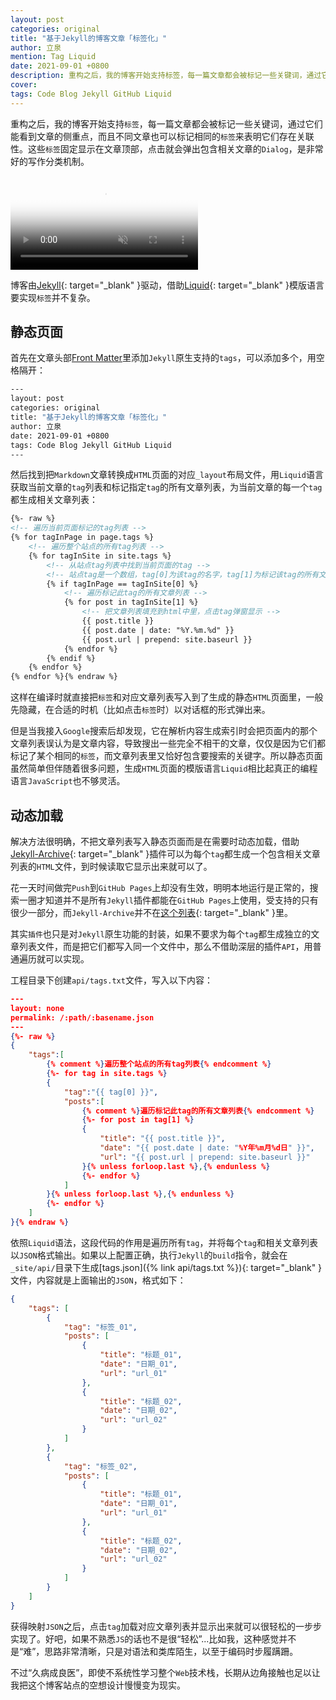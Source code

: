 ```yaml
---
layout: post
categories: original
title: "基于Jekyll的博客文章「标签化」"
author: 立泉
mention: Tag Liquid
date: 2021-09-01 +0800
description: 重构之后，我的博客开始支持标签，每一篇文章都会被标记一些关键词，通过它们能大概了解文章的侧重点，而且不同文章也可以标记相同的标签来表明它们存在关联性。这些标签固定显示在文章顶部，点击就会弹出包含关联文章的Dialog，是非常好的文章分类方法。
cover: 
tags: Code Blog Jekyll GitHub Liquid
---
```


重构之后，我的博客开始支持`标签`，每一篇文章都会被标记一些关键词，通过它们能看到文章的侧重点，而且不同文章也可以标记相同的`标签`来表明它们存在关联性。这些`标签`固定显示在文章顶部，点击就会弹出包含相关文章的`Dialog`，是非常好的写作分类机制。

<video playsinline controls autoplay muted loop preload="none" poster="https://apqx.oss-cn-hangzhou.aliyuncs.com/blog/original/20210901/tags_poster.webp" style="aspect-ratio: 3360/2100 auto;">
    <source src="https://apqx.oss-cn-hangzhou.aliyuncs.com/blog/original/20210901/tags_h265.mp4" type='video/mp4; codecs="hvc1.1.6.L123.90"' />
    <source src="https://apqx.oss-cn-hangzhou.aliyuncs.com/blog/original/20210901/tags_av1.mp4" type='video/mp4; codecs="av01.0.09M.08"' />
    <source src="https://apqx.oss-cn-hangzhou.aliyuncs.com/blog/original/20210901/tags_h264.mp4" type='video/mp4' />
</video>

博客由[Jekyll](https://jekyllrb.com){: target="_blank" }驱动，借助[Liquid](https://shopify.github.io/liquid/){: target="_blank" }模版语言要实现`标签`并不复杂。

## 静态页面

首先在文章头部[Front Matter](https://jekyllrb.com/docs/front-matter/)里添加`Jekyll`原生支持的`tags`，可以添加多个，用空格隔开：

```sh
---
layout: post
categories: original
title: "基于Jekyll的博客文章「标签化」"
author: 立泉
date: 2021-09-01 +0800
tags: Code Blog Jekyll GitHub Liquid
---
```

然后找到把`Markdown`文章转换成`HTML`页面的对应`_layout`布局文件，用`Liquid`语言获取当前文章的`tag`列表和标记指定`tag`的所有文章列表，为当前文章的每一个`tag`都生成相关文章列表：

```html
{%- raw %}
<!-- 遍历当前页面标记的tag列表 -->
{% for tagInPage in page.tags %}
    <!-- 遍历整个站点的所有tag列表 -->
    {% for tagInSite in site.tags %}
        <!-- 从站点tag列表中找到当前页面的tag -->
        <!-- 站点tag是一个数组，tag[0]为该tag的名字，tag[1]为标记该tag的所有文章列表 -->
        {% if tagInPage == tagInSite[0] %}
            <!-- 遍历标记此tag的所有文章列表 -->
            {% for post in tagInSite[1] %}
                <!-- 把文章列表填充到html中里，点击tag弹窗显示 -->
                {{ post.title }}
                {{ post.date | date: "%Y.%m.%d" }}
                {{ post.url | prepend: site.baseurl }}
            {% endfor %}
        {% endif %}
    {% endfor %}
{% endfor %}{% endraw %}
```

这样在编译时就直接把`标签`和对应文章列表写入到了生成的静态`HTML`页面里，一般先隐藏，在合适的时机（比如点击`标签`时）以对话框的形式弹出来。

但是当我接入`Google`搜索后却发现，它在解析内容生成索引时会把页面内的那个文章列表误认为是文章内容，导致搜出一些完全不相干的文章，仅仅是因为它们都标记了某个相同的`标签`，而文章列表里又恰好包含要搜索的关键字。所以静态页面虽然简单但伴随着很多问题，生成`HTML`页面的模版语言`Liquid`相比起真正的编程语言`JavaScript`也不够灵活。

## 动态加载

解决方法很明确，不把文章列表写入静态页面而是在需要时动态加载，借助[Jekyll-Archive](https://github.com/jekyll/jekyll-archives){: target="_blank" }插件可以为每个`tag`都生成一个包含相关文章列表的`HTML`文件，到时候读取它显示出来就可以了。

花一天时间做完`Push`到`GitHub Pages`上却没有生效，明明本地运行是正常的，搜索一圈才知道并不是所有`Jekyll`插件都能在`GitHub Pages`上使用，受支持的只有很少一部分，而`Jekyll-Archive`并不在[这个列表](https://pages.github.com/versions/){: target="_blank" }里。

其实`插件`也只是对`Jekyll`原生功能的封装，如果不要求为每个`tag`都生成独立的文章列表文件，而是把它们都写入同一个文件中，那么不借助深层的插件`API`，用普通遍历就可以实现。

工程目录下创建`api/tags.txt`文件，写入以下内容：

```json
---
layout: none
permalink: /:path/:basename.json
---
{%- raw %}
{
    "tags":[
        {% comment %}遍历整个站点的所有tag列表{% endcomment %}
        {%- for tag in site.tags %}
        {
            "tag":"{{ tag[0] }}",
            "posts":[
                {% comment %}遍历标记此tag的所有文章列表{% endcomment %}
                {%- for post in tag[1] %}
                {
                    "title": "{{ post.title }}",
                    "date": "{{ post.date | date: "%Y年%m月%d日" }}",
                    "url": "{{ post.url | prepend: site.baseurl }}"
                }{% unless forloop.last %},{% endunless %}
                {%- endfor %}
            ]
        }{% unless forloop.last %},{% endunless %}
        {%- endfor %}
    ]
}{% endraw %}
```

依照`Liquid`语法，这段代码的作用是遍历所有`tag`，并将每个`tag`和相关文章列表以`JSON`格式输出。如果以上配置正确，执行`Jekyll`的`build`指令，就会在`_site/api/`目录下生成[tags.json]({% link api/tags.txt %}){: target="_blank" }文件，内容就是上面输出的`JSON`，格式如下：

```json
{
    "tags": [
        {
            "tag": "标签_01",
            "posts": [
                {
                    "title": "标题_01",
                    "date": "日期_01",
                    "url": "url_01"
                },
                {
                    "title": "标题_02",
                    "date": "日期_02",
                    "url": "url_02"
                }
            ]
        },
        {
            "tag": "标签_02",
            "posts": [
                {
                    "title": "标题_01",
                    "date": "日期_01",
                    "url": "url_01"
                },
                {
                    "title": "标题_02",
                    "date": "日期_02",
                    "url": "url_02"
                }
            ]
        }
    ]
}
```

获得映射`JSON`之后，点击`tag`加载对应文章列表并显示出来就可以很轻松的一步步实现了。好吧，如果不熟悉`JS`的话也不是很“轻松”...比如我，这种感觉并不是“难”，思路非常清晰，只是对语法和类库陌生，以至于编码时步履蹒跚。

不过“久病成良医”，即使不系统性学习整个`Web`技术栈，长期从边角接触也足以让我把这个博客站点的空想设计慢慢变为现实。